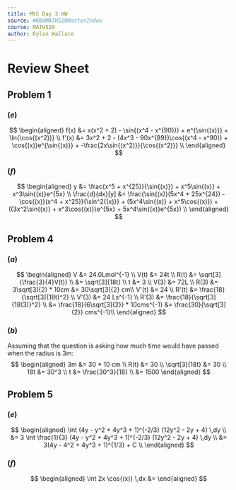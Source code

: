 ```yaml
---
title: MVC Day 3 HW
source: #KBdMATH520MasterIndex
course: MATH520
author: Dylan Wallace
---
```


# Review Sheet
## Problem 1
### $(e)$
$$
\begin{aligned}
f(x) &= x(x^2 + 2) - \sin{(x^4 - x^{90})} + e^{\sin{(x)}} + \ln{\cos{(x^2)}} \\
f'(x) &= 3x^2 + 2 - (4x^3 - 90x^{89})\cos{(x^4 - x^90)} + \cos{(x)}e^{\sin{(x)}} + -\frac{2x\sin{(x^2)}}{\cos{(x^2)}} \\
\end{aligned}
$$

### $(f)$
$$
\begin{aligned}
y &= \frac{x^5 + x^{25}}{\sin{(x)}} + x^5\sin{(x)} + x^3\sin{(x)}e^{5x} \\
\frac{d}{dx}[y] &= \frac{\sin{(x)}(5x^4 + 25x^{24}) - \cos{(x)}(x^4 + x^25)}{\sin^2{(x)}} + (5x^4\sin{(x)} + x^5\cos{(x)}) + ((3x^2\sin{(x)} + x^3\cos{(x)})e^{5x} + 5x^4\sin{(x)}e^{5x}) \\
\end{aligned}
$$

## Problem 4
### $(a)$
$$
\begin{aligned}
V &= 24.0Lmol^{-1} \\
V(t) &= 24t \\
R(t) &= \sqrt[3]{\frac{3}{4}V(t)} \\
&= \sqrt[3]{18t} \\
t &= 3 \\
V(3) &= 72L \\
R(3) &= 3\sqrt[3]{2} * 10cm &= 30\sqrt[3]{2} cm\\
V'(t) &= 24 \\
R'(t) &= \frac{18}{\sqrt[3]{18t}^2} \\
V'(3) &= 24 Ls^{-1} \\
R'(3) &= \frac{18}{\sqrt[3]{18(3)}^2} \\
&= \frac{18}{6\sqrt[3]{2}} * 10cms^{-1} &= \frac{30}{\sqrt[3]{2}} cms^{-1}\\
\end{aligned}
$$

### $(b)$
Assuming that the question is asking how much time would have passed when the radius is 3m:
$$
\begin{aligned}
3m &= 30 * 10 cm \\
R(t) &= 30 \\
\sqrt[3]{18t} &= 30 \\
18t &= 30^3 \\
t &= \frac{30^3}{18} \\
&= 1500
\end{aligned}
$$

## Problem 5
### $(e)$
$$
\begin{aligned}
\int (4y - y^2 + 4y^3 + 1)^{-2/3} (12y^2 - 2y + 4) \,dy \\
&= 3 \int \frac{1}{3} (4y - y^2 + 4y^3 + 1)^{-2/3} (12y^2 - 2y + 4) \,dy \\
&= 3(4y - 4^2 + 4y^3 + 1)^{1/3} + C \\
\end{aligned}
$$

### $(f)$
$$
\begin{aligned}
\int 2x \cos{(x)} \,dx &= 
\end{aligned}
$$